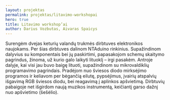 ```yaml
---
layout: projektas
permalink: projektas/litavimo-workshopai
hero: true
title: Litavimo workshop’ai
author: Darius Vozbutas, Aivaras Spaicys
---
```

Surengėm dvejas keturių valandų trukmės dirbtuves elektronikos naujokams. Per
šias dirbtuves dalinom NTAduino rinkinius. Supažindinom dalyvius su
komponentais bei jų paskirtimi, papasakojom schemų skaitymo pagrindus, žinoma,
už kurio galo laikyti lituoklį – irgi pasakėm. Antroje dalyje, kai visi jau
buvo baigę lituoti, supažindinom su mikrovaldiklių programavimo pagrindais.
Pradėjom nuo šviesos diodo mirksėjimo programos ir keliavom per bėgančią
eilutę, pypsėjimus, įvairių atspalvių išgavimą RGB šviesos diodu, bei reagavimą
į aplinkos apšvietimą. Dirbtuvių pabaigoje net išgirdom naują muzikos
instrumentą, keičiantį garso dažnį nuo apšvietimo (šešėlio).
